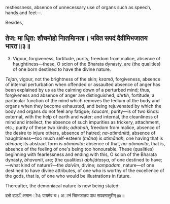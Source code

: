 restlessness, absence of unnecessary use of organs such as speech, hands and feet—.

Besides,

## तेज: मा धृित: शौचमोहो नाितमािनता। भवित सपदं दैवीमिभजातय भारत॥३॥

3. Vigour, forgiveness, fortitude, purity, freedom from malice, absence of haughtiness—these, O scion of the Bharata dynasty, are (the qualities) of one born destined to have the divine nature.

*Tejah*, vigour, not the brightness of the skin; *ksamā*, forgiveness, absence of internal perturbation when offended or assaulted absence of anger has been explained by us as the calming down of a perturbed mind; thus, forgiveness and absence of anger are distinguished; *dhrtih*, fortitude, a particular function of the mind which removes the tedium of the body and organs when they become exhausted, and being rejuvenated by which the body and organs do not feel any fatigue; *śaucam*, purity—is of two kinds: external, with the help of earth and water; and internal, the cleanliness of mind and intellect, the absence of such impurities as trickery, attachment, etc.; purity of these two kinds; *adrohah*, freedom from malice, absence of the desire to injure others, absence of hatred; *na-atimānitā*, absence of haughtiness—too much self-esteem (*māna*) is *atimānah*; one having that is *atimānī*; its abstract form is *atimānitā*; absence of that, *na-atimānitā*, that is, absence of the feeling of one's being too honourable. These (qualities) beginning with fearlessness and ending with this, O scion of the Bharata dynasty, *bhavanti*, are; (the qualities) *abhijātasya*, of one destined to have;—what kind of nature?—the *daivīm*, divine; *sampadam*, nature—of one destined to have divine attributes, of one who is worthy of the excellence of the gods, that is, of one who would be illustrations in future.

Thereafter, the demoniacal nature is now being stated:

दभो दपऽितमान ोध: पायमेव च। अानं चािभजातय पाथ सपदमासुरीम्॥४॥